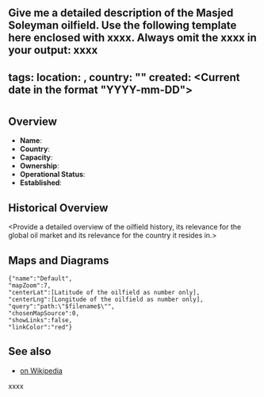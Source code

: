 Give me a detailed description of the Masjed Soleyman oilfield. Use the following template here enclosed with xxxx. Always omit the xxxx in your output:
xxxx
---
tags:
location: <Latitude coordinate of the oilfield as number only>,<Longitude coordinate of the oilfield as number only>
country: "<Name of the Country the oilfield belongs to enclosed in double square brackets>"
created: <Current date in the format "YYYY-mm-DD">
---

# <Name of the oilfield enclosed in double square brackets>

<Summarize the oilfields history and its relevance for the global oil market>

## Overview

- **Name**: <Name of the oilfield>
- **Country**: <Name of the Country the oilfields belongs to enclosed in double square brackets>
- **Capacity**: <Capacity of the oilfield in barrels per day>
- **Ownership**: <Owner of the Refinery>
- **Operational Status**: <Operational status of the oilfield>
- **Established**: <Year in which the oilfield was establshed>

## Historical Overview

<Provide a detailed overview of the oilfield history, its relevance for the global oil market and its relevance for the country it resides in.>

<Provide a list of important events that had a mayor impact on the history of the oilfield>

## Maps and Diagrams

```mapview
{"name":"Default",
"mapZoom":7,
"centerLat":[Latitude of the oilfield as number only],
"centerLng":[Longitude of the oilfield as number only],
"query":"path:\"$filename$\"",
"chosenMapSource":0,
"showLinks":false,
"linkColor":"red"}
```

## See also

- [<Oilfield Name> on Wikipedia](<Wikipedia link of the Oilfield>)

xxxx

